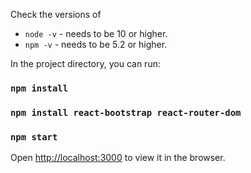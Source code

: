 Check the versions of 
- `node -v` - needs to be 10 or higher.
- `npm -v` - needs to be 5.2 or higher.

In the project directory, you can run:
### `npm install`
### `npm install react-bootstrap react-router-dom`

### `npm start`
Open [http://localhost:3000](http://localhost:3000) to view it in the browser.

